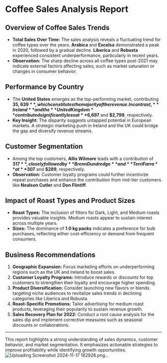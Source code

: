 # Coffee Sales Analysis Report

## Overview of Coffee Sales Trends
- **Total Sales Over Time:** 
  The sales analysis reveals a fluctuating trend for coffee types over the years. **Arabica** and **Excelsa** demonstrated a peak in 2020, followed by a gradual decline. **Liberica** and **Robusta** experienced consistent underperformance, particularly in recent years.
- **Observation:** 
  The sharp decline across all coffee types post-2021 may indicate external factors affecting sales, such as market saturation or changes in consumer behavior.

## Performance by Country
- The **United States** emerges as the top-performing market, contributing **$35,639**, which constitutes the majority of the revenue. In contrast, **Ireland** and the **United Kingdom** contributed significantly less at **$6,697** and **$2,799**, respectively.
- **Key Insight:** 
  The disparity suggests untapped potential in European markets. A strategic marketing push in Ireland and the UK could bridge the gap and diversify revenue streams.

## Customer Segmentation
- Among the top customers, **Allis Wilmore** leads with a contribution of **$317**, closely followed by **Brenn Dundredge** and **Terri Farra** at **$307** and **$289**, respectively.
- **Observation:** 
  Customer loyalty programs could further incentivize repeat purchases and enhance the contribution from mid-tier customers like **Nealson Cutler** and **Don Flintiff**.

## Impact of Roast Types and Product Sizes
- **Roast Types:** 
  The inclusion of filters for Dark, Light, and Medium roasts provides valuable insights. Medium roasts appear to sustain interest across multiple years.
- **Sizes:** 
  The dominance of **1.0 kg packs** indicates a preference for bulk purchases, reflecting either cost-efficiency or demand from frequent consumers.

## Business Recommendations
1. **Geographic Expansion:** 
   Focus marketing efforts on underperforming regions such as the UK and Ireland to boost sales.
2. **Customer Loyalty Programs:** 
   Introduce rewards or discounts for top customers to strengthen their loyalty and encourage higher spending.
3. **Product Diversification:** 
   Consider launching new flavors or blends targeting niche audiences to revitalize sales trends in declining categories like Liberica and Robusta.
4. **Roast-Specific Promotions:** 
   Tailor advertising for medium roast products, leveraging their popularity to sustain revenue growth.
5. **Sales Recovery Plan for 2022:** 
   Conduct a root cause analysis for the sales dip and implement corrective measures such as seasonal discounts or collaborations.

---

This report highlights a strong understanding of sales dynamics, customer behavior, and market segmentation. It emphasizes actionable strategies to improve profitability while identifying growth opportunities.
![Uploading Screenshot 2024-11-17 162926.png…]()
